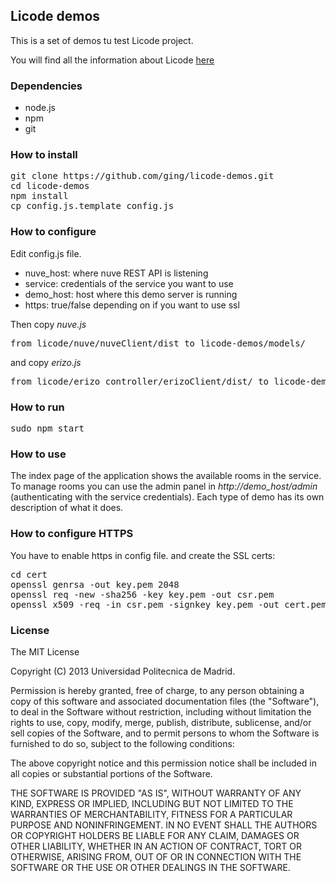 ## Licode demos

This is a set of demos tu test Licode project.

You will find all the information about Licode [here](http://lynckia.com/licode/)

### Dependencies

- node.js
- npm
- git

### How to install

<pre>
git clone https://github.com/ging/licode-demos.git
cd licode-demos
npm install
cp config.js.template config.js
</pre>

### How to configure

Edit config.js file.

- nuve_host: where nuve REST API is listening
- service: credentials of the service you want to use
- demo_host: host where this demo server is running
- https: true/false depending on if you want to use ssl

Then copy *nuve.js*
<pre>
from licode/nuve/nuveClient/dist to licode-demos/models/
</pre>

and copy *erizo.js*

<pre>
from licode/erizo_controller/erizoClient/dist/ to licode-demos/public/javascripts
</pre>

### How to run

<pre>
sudo npm start
</pre>

### How to use

The index page of the application shows the available rooms in the service. To manage rooms you can use the admin panel in *http://demo_host/admin* (authenticating with the service credentials). Each type of demo has its own description of what it does. 

### How to configure HTTPS

You have to enable https in config file. and create the SSL certs: 

<pre>
cd cert
openssl genrsa -out key.pem 2048
openssl req -new -sha256 -key key.pem -out csr.pem
openssl x509 -req -in csr.pem -signkey key.pem -out cert.pem
</pre>

### License

The MIT License

Copyright (C) 2013 Universidad Politecnica de Madrid.

Permission is hereby granted, free of charge, to any person obtaining a copy of this software and associated documentation files (the "Software"), to deal in the Software without restriction, including without limitation the rights to use, copy, modify, merge, publish, distribute, sublicense, and/or sell copies of the Software, and to permit persons to whom the Software is furnished to do so, subject to the following conditions:

The above copyright notice and this permission notice shall be included in all copies or substantial portions of the Software.

THE SOFTWARE IS PROVIDED "AS IS", WITHOUT WARRANTY OF ANY KIND, EXPRESS OR IMPLIED, INCLUDING BUT NOT LIMITED TO THE WARRANTIES OF MERCHANTABILITY, FITNESS FOR A PARTICULAR PURPOSE AND NONINFRINGEMENT. IN NO EVENT SHALL THE AUTHORS OR COPYRIGHT HOLDERS BE LIABLE FOR ANY CLAIM, DAMAGES OR OTHER LIABILITY, WHETHER IN AN ACTION OF CONTRACT, TORT OR OTHERWISE, ARISING FROM, OUT OF OR IN CONNECTION WITH THE SOFTWARE OR THE USE OR OTHER DEALINGS IN THE SOFTWARE.
